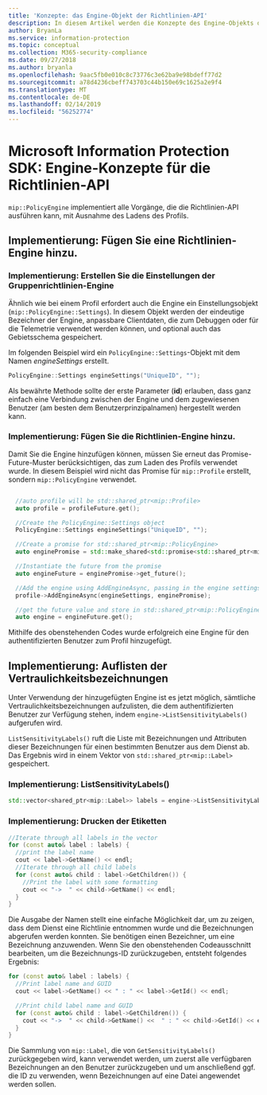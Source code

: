 ```yaml
---
title: 'Konzepte: das Engine-Objekt der Richtlinien-API'
description: In diesem Artikel werden die Konzepte des Engine-Objekts der Richtlinie erläutert, das während der Anwendungsinitialisierung erstellt wird.
author: BryanLa
ms.service: information-protection
ms.topic: conceptual
ms.collection: M365-security-compliance
ms.date: 09/27/2018
ms.author: bryanla
ms.openlocfilehash: 9aac5fb0e010c8c73776c3e62ba9e98bdeff77d2
ms.sourcegitcommit: a78d4236cbeff743703c44b150e69c1625a2e9f4
ms.translationtype: MT
ms.contentlocale: de-DE
ms.lasthandoff: 02/14/2019
ms.locfileid: "56252774"
---
```

# <a name="microsoft-information-protection-sdk---policy-api-engine-concepts"></a>Microsoft Information Protection SDK: Engine-Konzepte für die Richtlinien-API

`mip::PolicyEngine` implementiert alle Vorgänge, die die Richtlinien-API ausführen kann, mit Ausnahme des Ladens des Profils. 

## <a name="implementation-add-a-policy-engine"></a>Implementierung: Fügen Sie eine Richtlinien-Engine hinzu.

### <a name="implementation-create-policy-engine-settings"></a>Implementierung: Erstellen Sie die Einstellungen der Gruppenrichtlinien-Engine

Ähnlich wie bei einem Profil erfordert auch die Engine ein Einstellungsobjekt (`mip::PolicyEngine::Settings`). In diesem Objekt werden der eindeutige Bezeichner der Engine, anpassbare Clientdaten, die zum Debuggen oder für die Telemetrie verwendet werden können, und optional auch das Gebietsschema gespeichert.

Im folgenden Beispiel wird ein `PolicyEngine::Settings`-Objekt mit dem Namen *engineSettings* erstellt.

```cpp
PolicyEngine::Settings engineSettings("UniqueID", "");
```

Als bewährte Methode sollte der erste Parameter (**id**) erlauben, dass ganz einfach eine Verbindung zwischen der Engine und dem zugewiesenen Benutzer (am besten dem Benutzerprinzipalnamen) hergestellt werden kann.

### <a name="implementation-add-the-policy-engine"></a>Implementierung: Fügen Sie die Richtlinien-Engine hinzu.

Damit Sie die Engine hinzufügen können, müssen Sie erneut das Promise-Future-Muster berücksichtigen, das zum Laden des Profils verwendet wurde. In diesem Beispiel wird nicht das Promise für `mip::Profile` erstellt, sondern `mip::PolicyEngine` verwendet.

```cpp

  //auto profile will be std::shared_ptr<mip::Profile>
  auto profile = profileFuture.get();

  //Create the PolicyEngine::Settings object
  PolicyEngine::Settings engineSettings("UniqueID", "");

  //Create a promise for std::shared_ptr<mip::PolicyEngine>
  auto enginePromise = std::make_shared<std::promise<std::shared_ptr<mip::PolicyEngine>>>();

  //Instantiate the future from the promise
  auto engineFuture = enginePromise->get_future();

  //Add the engine using AddEngineAsync, passing in the engine settings and the promise
  profile->AddEngineAsync(engineSettings, enginePromise);

  //get the future value and store in std::shared_ptr<mip::PolicyEngine>
  auto engine = engineFuture.get();
```

Mithilfe des obenstehenden Codes wurde erfolgreich eine Engine für den authentifizierten Benutzer zum Profil hinzugefügt.

## <a name="implementation-list-sensitivity-labels"></a>Implementierung: Auflisten der Vertraulichkeitsbezeichnungen

Unter Verwendung der hinzugefügten Engine ist es jetzt möglich, sämtliche Vertraulichkeitsbezeichnungen aufzulisten, die dem authentifizierten Benutzer zur Verfügung stehen, indem `engine->ListSensitivityLabels()` aufgerufen wird.

`ListSensitivityLabels()` ruft die Liste mit Bezeichnungen und Attributen dieser Bezeichnungen für einen bestimmten Benutzer aus dem Dienst ab. Das Ergebnis wird in einem Vektor von `std::shared_ptr<mip::Label>` gespeichert.

### <a name="implementation-listsensitivitylabels"></a>Implementierung: ListSensitivityLabels()

```cpp
std::vector<shared_ptr<mip::Label>> labels = engine->ListSensitivityLabels();
```

### <a name="implementation-print-the-labels"></a>Implementierung: Drucken der Etiketten

```cpp
//Iterate through all labels in the vector
for (const auto& label : labels) {
  //print the label name
  cout << label->GetName() << endl;
  //Iterate through all child labels
  for (const auto& child : label->GetChildren()) {
    //Print the label with some formatting
    cout << "->  " << child->GetName() << endl;
  }
}
```

Die Ausgabe der Namen stellt eine einfache Möglichkeit dar, um zu zeigen, dass dem Dienst eine Richtlinie entnommen wurde und die Bezeichnungen abgerufen werden konnten. Sie benötigen einen Bezeichner, um eine Bezeichnung anzuwenden. Wenn Sie den obenstehenden Codeausschnitt bearbeiten, um die Bezeichnungs-ID zurückzugeben, entsteht folgendes Ergebnis:

```cpp
for (const auto& label : labels) {
  //Print label name and GUID
  cout << label->GetName() << " : " << label->GetId() << endl;

  //Print child label name and GUID
  for (const auto& child : label->GetChildren()) {    
    cout << "->  " << child->GetName() <<  " : " << child->GetId() << endl;
  }
}
```

Die Sammlung von `mip::Label`, die von `GetSensitivityLabels()` zurückgegeben wird, kann verwendet werden, um zuerst alle verfügbaren Bezeichnungen an den Benutzer zurückzugeben und um anschließend ggf. die ID zu verwenden, wenn Bezeichnungen auf eine Datei angewendet werden sollen.

